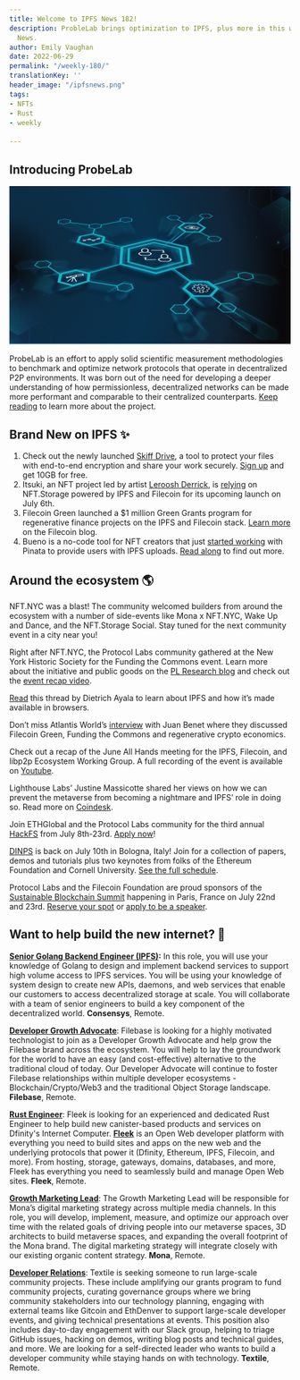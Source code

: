 ```yaml
---
title: Welcome to IPFS News 182!
description: ProbleLab brings optimization to IPFS, plus more in this week's IPFS
  News.
author: Emily Vaughan
date: 2022-06-29
permalink: "/weekly-180/"
translationKey: ''
header_image: "/ipfsnews.png"
tags:
- NFTs
- Rust
- weekly

---
```

## **Introducing ProbeLab**

![](../assets/172855109-3abff5c1-0b13-43d9-b2bb-8560a6b3b616.jpg)

ProbeLab is an effort to apply solid scientific measurement methodologies to benchmark and optimize network protocols that operate in decentralized P2P environments. It was born out of the need for developing a deeper understanding of how permissionless, decentralized networks can be made more performant and comparable to their centralized counterparts. [Keep reading](https://blog.ipfs.io/2022-06-15-probelab/) to learn more about the project.

## **Brand New on IPFS ✨**

1. Check out the newly launched [Skiff Drive](https://twitter.com/skiffprivacy/status/1537119521382666241), a tool to protect your files with end-to-end encryption and share your work securely. [Sign up](https://skiff.com/drive) and get 10GB for free.
2. Itsuki, an NFT project led by artist [Leroosh Derrick](https://twitter.com/Leroosh_Derrick?s=20&t=OdKI18VWJggkbr8t2UWzwg), is [relying](https://twitter.com/ItsukiNFT/status/1537125438002065409?s=20&t=OdKI18VWJggkbr8t2UWzwg) on NFT.Storage powered by IPFS and Filecoin for its upcoming launch on July 6th.
3. Filecoin Green launched a $1 million Green Grants program for regenerative finance projects on the IPFS and Filecoin stack. [Learn more](https://filecoin.io/blog/posts/filecoin-green-s-1-million-green-grants-program-will-support-climate-positive-regenerative-finance-refi-initiatives/) on the Filecoin blog.
4. Bueno is a no-code tool for NFT creators that just [started working](https://twitter.com/buenonft/status/1541768422433951745?s=20&t=OdKI18VWJggkbr8t2UWzwg) with Pinata to provide users with IPFS uploads. [Read along](https://www.bueno.art/blog/bueno-pinata-ipfs) to find out more.

## **Around the ecosystem 🌎**

NFT.NYC was a blast! The community welcomed builders from around the ecosystem with a number of side-events like Mona x NFT.NYC, Wake Up and Dance, and the NFT.Storage Social. Stay tuned for the next community event in a city near you!

Right after NFT.NYC, the Protocol Labs community gathered at the New York Historic Society for the Funding the Commons event. Learn more about the initiative and public goods on the [PL Research blog](https://research.protocol.ai/blog/2022/what-are-public-goods-and-commons/) and check out the [event recap video](https://twitter.com/protocollabs/status/1540840681786281984?s=20&t=Vji469uHd3vfWMJPAKb5Og).

[Read](https://twitter.com/dietrich/status/1540364548099784704?s=20&t=OdKI18VWJggkbr8t2UWzwg) this thread by Dietrich Ayala to learn about IPFS and how it’s made available in browsers.

Don’t miss Atlantis World’s [interview](https://www.youtube.com/watch?v=-c3wnmGsE0A) with Juan Benet where they discussed Filecoin Green, Funding the Commons and regenerative crypto economics.

Check out a recap of the June All Hands meeting for the IPFS, Filecoin, and libp2p Ecosystem Working Group. A full recording of the event is available on [Youtube](https://www.youtube.com/watch?v=Uw4R5PyLPfI&list=PL_0VrY55uV18-DugtNhjS5_-taPz0hnAO&index=3).

Lighthouse Labs’ Justine Massicotte shared her views on how we can prevent the metaverse from becoming a nightmare and IPFS’ role in doing so. Read more on [Coindesk](https://www.coindesk.com/layer2/metaverseweek/2022/05/26/how-to-prevent-the-metaverse-from-becoming-a-nightmare/).

Join ETHGlobal and the Protocol Labs community for the third annual [HackFS](https://fs.ethglobal.com/) from July 8th-23rd. [Apply now](https://ethglobal.com/auth?use_redirect=events/hackfs2022/apply)!

[DINPS](https://t.co/WVy17t2EkB) is back on July 10th in Bologna, Italy! Join for a collection of papers, demos and tutorials plus two keynotes from folks of the Ethereum Foundation and Cornell University. [See the full schedule](https://t.co/WVy17t2EkB).

Protocol Labs and the Filecoin Foundation are proud sponsors of the [Sustainable Blockchain Summit](https://sbs.tech/) happening in Paris, France on July 22nd and 23rd. [Reserve your spot](https://www.eventbrite.com/e/sustainable-blockchain-summit-tickets-336114797407) or [apply to be a speaker](https://protocollabs.typeform.com/SBS-Paris-CFP).

## **Want to help build the new internet? 💼**

[**Senior Golang Backend Engineer (IPFS)**](https://consensys.net/open-roles/gh_jid?gh_jid=4322032)**:** In this role, you will use your knowledge of Golang to design and implement backend services to support high volume access to IPFS services. You will be using your knowledge of system design to create new APIs, daemons, and web services that enable our customers to access decentralized storage at scale. You will collaborate with a team of senior engineers to build a key component of the decentralized world. **Consensys**, Remote.

[**Developer Growth Advocate**](https://jobs.filebase.com/20702): Filebase is looking for a highly motivated technologist to join as a Developer Growth Advocate and help grow the Filebase brand across the ecosystem. You will help to lay the groundwork for the world to have an easy (and cost-effective) alternative to the traditional cloud of today. Our Developer Advocate will continue to foster Filebase relationships within multiple developer ecosystems - Blockchain/Crypto/Web3 and the traditional Object Storage landscape. **Filebase**, Remote.

[**Rust Engineer**](https://angel.co/company/fleekhq/jobs/1505997-rust-engineer-remote): Fleek is looking for an experienced and dedicated Rust Engineer to help build new canister-based products and services on Dfinity's Internet Computer. [**Fleek**](https://fleek.co/) is an Open Web developer platform with everything you need to build sites and apps on the new web and the underlying protocols that power it (Dfinity, Ethereum, IPFS, Filecoin, and more). From hosting, storage, gateways, domains, databases, and more, Fleek has everything you need to seamlessly build and manage Open Web sites. **Fleek**, Remote.

[**Growth Marketing Lead**](https://jobs.lever.co/MoNA/2f653ef6-c3da-4e0f-ba3c-1f294d24ece3): The Growth Marketing Lead will be responsible for Mona’s digital marketing strategy across multiple media channels. In this role, you will develop, implement, measure, and optimize our approach over time with the related goals of driving people into our metaverse spaces, 3D architects to build metaverse spaces, and expanding the overall footprint of the Mona brand. The digital marketing strategy will integrate closely with our existing organic content strategy. **Mona**, Remote.

[**Developer Relations**](https://boards.greenhouse.io/textileio/jobs/4075619004): Textile is seeking someone to run large-scale community projects. These include amplifying our grants program to fund community projects, curating governance groups where we bring community stakeholders into our technology planning, engaging with external teams like Gitcoin and EthDenver to support large-scale developer events, and giving technical presentations at events. This position also includes day-to-day engagement with our Slack group, helping to triage GitHub issues, hacking on demos, writing blog posts and technical guides, and more. We are looking for a self-directed leader who wants to build a developer community while staying hands on with technology. **Textile**, Remote.